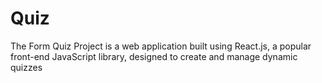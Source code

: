# Quiz
The Form Quiz Project is a web application built using React.js, a popular front-end JavaScript library, designed to create and manage dynamic quizzes
